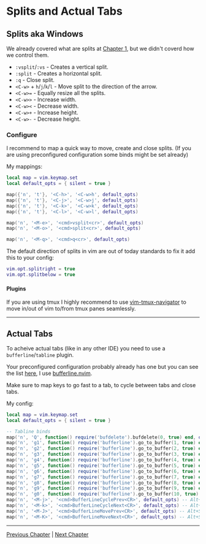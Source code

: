 # Splits and Actual Tabs

## Splits aka Windows
We already covered what are splits at [Chapter 1](01-the-vim-language.md), but we didn't coverd how we control them.

* `:vsplit`/`:vs` - Creates a vertical split.
* `:split` - Creates a horizontal split.
* `:q` - Close split.
* `<C-w>` + `h`/`j`/`k`/`l` - Move split to the direction of the arrow.
* `<C-w>=` - Equally resize all the splits.
* `<C-w>>` - Increase width.
* `<C-w><` - Decrease width.
* `<C-w>+` - Increase height.
* `<C-w>-` - Decrease height.

### Configure
I recommend to map a quick way to move, create and close splits. (If you are using preconfigured configuration some binds might be set already)

My mappings:
```lua
local map = vim.keymap.set
local default_opts = { silent = true }

map({'n', 't'}, '<C-h>', '<C-w>h', default_opts)
map({'n', 't'}, '<C-j>', '<C-w>j', default_opts)
map({'n', 't'}, '<C-k>', '<C-w>k', default_opts)
map({'n', 't'}, '<C-l>', '<C-w>l', default_opts)

map('n', '<M-e>', '<cmd>vsplit<cr>', default_opts)
map('n', '<M-o>', '<cmd>split<cr>', default_opts)

map('n', '<M-q>', '<cmd>q<cr>', default_opts)
```

The default direction of splits in vim are out of today standards to fix it add this to your config:
```lua
vim.opt.splitright = true
vim.opt.splitbelow = true
```

#### Plugins
If you are using tmux I highly recommend to use [vim-tmux-navigator](https://github.com/christoomey/vim-tmux-navigator) to move in/out of vim to/from tmux panes seamlessly.

---

## Actual Tabs
To acheive actual tabs (like in any other IDE) you need to use a `bufferline`/`tabline` plugin.

Your preconfigured configuration probably already has one but you can see the list [here](https://github.com/rockerBOO/awesome-neovim#tabline), I use [bufferline.nvim](https://github.com/akinsho/bufferline.nvim).

Make sure to map keys to go fast to a tab, to cycle between tabs and close tabs.

My config:
```lua
local map = vim.keymap.set
local default_opts = { silent = true }

-- Tabline binds
map('n', 'Q', function() require('bufdelete').bufdelete(0, true) end, default_opts) -- shift+Quit to close current tab
map('n', 'g1', function() require('bufferline').go_to_buffer(1, true) end, default_opts)
map('n', 'g2', function() require('bufferline').go_to_buffer(2, true) end, default_opts)
map('n', 'g3', function() require('bufferline').go_to_buffer(3, true) end, default_opts)
map('n', 'g4', function() require('bufferline').go_to_buffer(4, true) end, default_opts)
map('n', 'g5', function() require('bufferline').go_to_buffer(5, true) end, default_opts)
map('n', 'g6', function() require('bufferline').go_to_buffer(6, true) end, default_opts)
map('n', 'g7', function() require('bufferline').go_to_buffer(7, true) end, default_opts)
map('n', 'g8', function() require('bufferline').go_to_buffer(8, true) end, default_opts)
map('n', 'g9', function() require('bufferline').go_to_buffer(9, true) end, default_opts)
map('n', 'g0', function() require('bufferline').go_to_buffer(10, true) end, default_opts)
map('n', '<M-j>', '<cmd>BufferLineCyclePrev<CR>', default_opts) -- Alt+j to move to left
map('n', '<M-k>', '<cmd>BufferLineCycleNext<CR>', default_opts) -- Alt+k to move to right
map('n', '<M-J>', '<cmd>BufferLineMovePrev<CR>', default_opts) -- Alt+Shift+j grab to with you to left
map('n', '<M-K>', '<cmd>BufferLineMoveNext<CR>', default_opts) -- Alt+Shift+k grab to with you to right
```

---

[Previous Chapter](./05-text-objects.md) | [Next Chapter](./07-vim-goodies.md)
